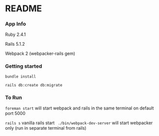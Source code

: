 # README

### App Info 
Ruby 2.4.1

Rails 5.1.2

Webpack 2 (webpacker-rails gem) 

### Getting started

`bundle install`

`rails db:create db:migrate`

### To Run

`foreman start` will start webpack and rails in the same terminal on default port 5000

`rails s` vanilla rails start
` ./bin/webpack-dev-server` will start webpacker only (run in separate terminal from rails)